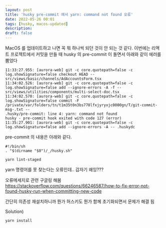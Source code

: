 ```yaml
---
layout: post
title: 'husky pre-commit 에서 yarn: command not found 오류'
date: 2022-05-26 00:01
tags: [husky, macos-updated]
description:
draft: false
---
```


MacOS 를 업데이트하고 나면 꼭 뭐 하나씩 되던 것이 안 되는 것 같다.
이번에는 리액트 프로젝트에서 커밋을 만들 때 husky 의 pre-commit 이 돌면서 아래와 같이 에러를 뿜었다

```{7}
11:33:27.955: [aurora-web] git -c core.quotepath=false -c log.showSignature=false checkout HEAD -- src/views/basic/channels/AdAccountsForm.tsx
11:34:02.526: [aurora-web] git -c core.quotepath=false -c log.showSignature=false add --ignore-errors -A -f -- src/views/utilities/components/multi-select-doc.tsx
11:34:02.570: [aurora-web] git -c core.quotepath=false -c log.showSignature=false commit -F /private/var/folders/tn/t1m35t0n3bs770lfxjyryxjc0000gn/T/git-commit-msg-.txt --
.husky/pre-commit: line 4: yarn: command not found
husky - pre-commit hook exited with code 127 (error)
11:35:27.901: [aurora-web] git -c core.quotepath=false -c log.showSignature=false add --ignore-errors -A -- .huskydc
```


pre-commit 의 내용은 아래와 같다.
```{4}
#!/bin/sh
. "$(dirname "$0")/_/husky.sh"

yarn lint-staged
```

yarn 명령어를 못 찾는다는 오류인데.. 갑자기 왜잉???


오류메세지로 관련 구글링 해봄
https://stackoverflow.com/questions/66246587/how-to-fix-error-not-found-husky-run-when-committing-new-code


간단히 의존성 재설치하니까 뭔가 허스키도 뭔가 함께 초기화되면서 문제가 해결 됨

Solution)
```
yarn install
```


